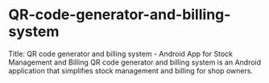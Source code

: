 # QR-code-generator-and-billing-system
Title: QR code generator and billing system - Android App for Stock Management and Billing  QR code generator and billing system is an Android application that simplifies stock management and billing for shop owners. 
